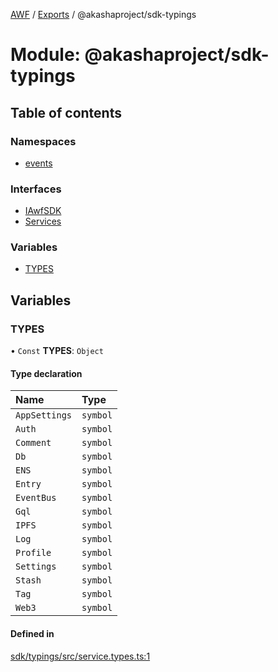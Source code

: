 [AWF](../README.md) / [Exports](../modules.md) / @akashaproject/sdk-typings

# Module: @akashaproject/sdk-typings

## Table of contents

### Namespaces

- [events](_akashaproject_sdk_typings.events.md)

### Interfaces

- [IAwfSDK](../interfaces/_akashaproject_sdk_typings.IAwfSDK.md)
- [Services](../interfaces/_akashaproject_sdk_typings.Services.md)

### Variables

- [TYPES](_akashaproject_sdk_typings.md#types)

## Variables

### TYPES

• `Const` **TYPES**: `Object`

#### Type declaration

| Name | Type |
| :------ | :------ |
| `AppSettings` | `symbol` |
| `Auth` | `symbol` |
| `Comment` | `symbol` |
| `Db` | `symbol` |
| `ENS` | `symbol` |
| `Entry` | `symbol` |
| `EventBus` | `symbol` |
| `Gql` | `symbol` |
| `IPFS` | `symbol` |
| `Log` | `symbol` |
| `Profile` | `symbol` |
| `Settings` | `symbol` |
| `Stash` | `symbol` |
| `Tag` | `symbol` |
| `Web3` | `symbol` |

#### Defined in

[sdk/typings/src/service.types.ts:1](https://github.com/AKASHAorg/akasha-world-framework/blob/d41b6a20/sdk/typings/src/service.types.ts#L1)
